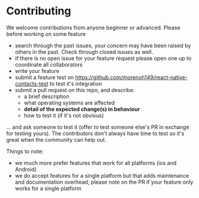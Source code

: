 # Contributing

We welcome contributions from anyone beginner or advanced. Please before working on some feature

* search through the past issues, your concern may have been raised by others in the past. Check through
closed issues as well.
* if there is no open issue for your feature request please open one up to coordinate all collaborators
* write your feature
* submit a feature test on https://github.com/morenoh149/react-native-contacts-test to test it's integration
* submit a pull request on this repo, and describe:
  * a brief description
  * what operating systems are affected
  * **detail of the expected change(s) in behaviour**
  * how to test it (if it's not obvious)
  
... and ask someone to test it (offer to test someone else's PR in exchange for testing yours).  The contributors don't always have time to test so it's great when the community can help out.

Things to note:

* we much more prefer features that work for all platforms (ios and Android)
* we do accept features for a single platform but that adds maintenance and documentation overhead,
please note on the PR if your feature only works for a single platform
